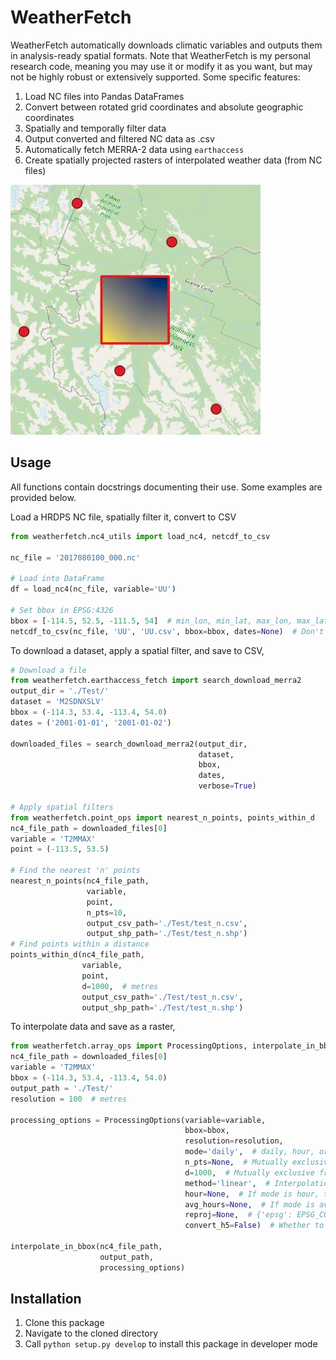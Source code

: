 # WeatherFetch
WeatherFetch automatically downloads climatic variables and outputs them in analysis-ready spatial formats. Note that WeatherFetch is my personal research code, meaning you may use it or modify it as you want, but may not be highly robust or extensively supported.
Some specific features:

1. Load NC files into Pandas DataFrames
2. Convert between rotated grid coordinates and absolute geographic coordinates
3. Spatially and temporally filter data
4. Output converted and filtered NC data as .csv
5. Automatically fetch MERRA-2 data using `earthaccess`
6. Create spatially projected rasters of interpolated weather data (from NC files)

![Example showing a spatially projected interpolated array and surrounding datapoints](interpolated.jpeg)

## Usage
All functions contain docstrings documenting their use. Some examples are provided below.

Load a HRDPS NC file, spatially filter it, convert to CSV
```py
from weatherfetch.nc4_utils import load_nc4, netcdf_to_csv

nc_file = '2017080100_000.nc'

# Load into DataFrame
df = load_nc4(nc_file, variable='UU')

# Set bbox in EPSG:4326
bbox = [-114.5, 52.5, -111.5, 54]  # min_lon, min_lat, max_lon, max_lat
netcdf_to_csv(nc_file, 'UU', 'UU.csv', bbox=bbox, dates=None)  # Don't filter by date (this file contains only one day)
```

To download a dataset, apply a spatial filter, and save to CSV,
```py
# Download a file
from weatherfetch.earthaccess_fetch import search_download_merra2
output_dir = './Test/'
dataset = 'M2SDNXSLV'
bbox = (-114.3, 53.4, -113.4, 54.0)
dates = ('2001-01-01', '2001-01-02')

downloaded_files = search_download_merra2(output_dir,
                                          dataset,
                                          bbox,
                                          dates,
                                          verbose=True)

# Apply spatial filters
from weatherfetch.point_ops import nearest_n_points, points_within_d
nc4_file_path = downloaded_files[0]
variable = 'T2MMAX'
point = (-113.5, 53.5)

# Find the nearest 'n' points
nearest_n_points(nc4_file_path,
                 variable,
                 point,
                 n_pts=10,
                 output_csv_path='./Test/test_n.csv',
                 output_shp_path='./Test/test_n.shp')
# Find points within a distance
points_within_d(nc4_file_path,
                variable,
                point,
                d=1000,  # metres
                output_csv_path='./Test/test_n.csv',
                output_shp_path='./Test/test_n.shp')
```
To interpolate data and save as a raster,
```py
from weatherfetch.array_ops import ProcessingOptions, interpolate_in_bbox
nc4_file_path = downloaded_files[0]
variable = 'T2MMAX'
bbox = (-114.3, 53.4, -113.4, 54.0)
output_path = './Test/'
resolution = 100  # metres

processing_options = ProcessingOptions(variable=variable,
                                       bbox=bbox,
                                       resolution=resolution,
                                       mode='daily',  # daily, hour, or avg_hourly
                                       n_pts=None,  # Mutually exclusive from d
                                       d=1000,  # Mutually exclusive from n_pts
                                       method='linear',  # Interpolation method
                                       hour=None,  # If mode is hour, the hour to extract data for (e.g., 17:00)
                                       avg_hours=None,  # If mode is avg_hourly, the time step to average over (e.g., 6)
                                       reproj=None,  # {'epsg': EPSG_CODE, 'bbox': transformed_bbox} if output GeoTIFF should be reprojected
                                       convert_h5=False)  # Whether to output in HDF5 format instead of GeoTIFF

interpolate_in_bbox(nc4_file_path,
                    output_path,
                    processing_options)
```


## Installation
1. Clone this package
2. Navigate to the cloned directory
3. Call `python setup.py develop` to install this package in developer mode

